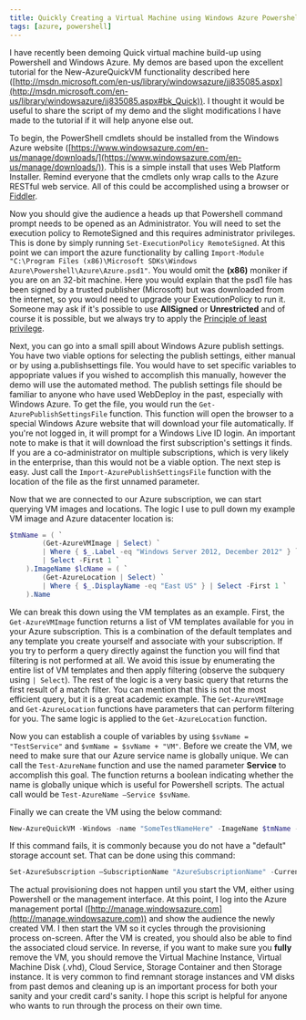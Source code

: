 ```yaml
---
title: Quickly Creating a Virtual Machine using Windows Azure Powershell
tags: [azure, powershell]
---
```


​I have recently been demoing Quick virtual machine build-up using Powershell and Windows Azure.  My demos are based upon the excellent tutorial for the New-AzureQuickVM functionality described here ([http://msdn.microsoft.com/en-us/library/windowsazure/jj835085.aspx](http://msdn.microsoft.com/en-us/library/windowsazure/jj835085.aspx#bk_Quick)).  I thought it would be useful to share the script of my demo and the slight modifications I have made to the tutorial if it will help anyone else out.

To begin, the PowerShell cmdlets should be installed from the Windows Azure website ([https://www.windowsazure.com/en-us/manage/downloads/](https://www.windowsazure.com/en-us/manage/downloads/)).  This is a simple install that uses Web Platform Installer.  Remind everyone that the cmdlets only wrap calls to the Azure RESTful web service.  All of this could be accomplished using a browser or [Fiddler](http://www.fiddler2.com/).

Now you should give the audience a heads up that Powershell command prompt needs to be opened as an Administrator.  You will need to set the execution policy to RemoteSigned and this requires administrator privileges.  This is done by simply running `Set-ExecutionPolicy RemoteSigned`.  At this point we can import the azure functionality by calling `Import-Module "C:\Program Files (x86)\Microsoft SDKs\Windows Azure\Powershell\Azure\Azure.psd1"`.  You would omit the **(x86)** moniker if you are on an 32-bit machine.  Here you would explain that the psd1 file has been signed by a trusted publisher (Microsoft) but was downloaded from the internet, so you would need to upgrade your ExecutionPolicy to run it.  Someone may ask if it's possible to use **AllSigned** or **Unrestricted** and of course it is possible, but we always try to apply the [Principle of least privilege](http://en.wikipedia.org/wiki/Principle_of_least_privilege).

Next, you can go into a small spill about Windows Azure publish settings.  You have two viable options for selecting the publish settings, either manual or by using a.publishsettings file.  You would have to set specific variables to appopriate values if you wished to accomplish this manually, however the demo will use the automated method.  The publish settings file should be familiar to anyone who have used WebDeploy in the past, especially with Windows Azure.  To get the file, you would run the `Get-AzurePublishSettingsFile` function.  This function will open the browser to a special Windows Azure website that will download your file automatically.  If you're not logged in, it will prompt for a Windows Live ID login.  An important note to make is that it will download the first subscription's settings it finds.  If you are a co-administrator on multiple subscriptions, which is very likely in the enterprise, than this would not be a viable option.  The next step is easy.  Just call the `Import-AzurePublishSettingsFile` function with the location of the file as the first unnamed parameter.

Now that we are connected to our Azure subscription, we can start querying VM images and locations.  The logic I use to pull down my example VM image and Azure datacenter location is:

``` powershell
$tmName = ( `
        (Get-AzureVMImage | Select) `
        | Where { $_.Label -eq "Windows Server 2012, December 2012" } `
        | Select -First 1 `
    ).ImageName $lcName = ( `
        (Get-AzureLocation | Select) `
        | Where { $_.DisplayName -eq "East US" } | Select -First 1 `
    ).Name
```

We can break this down using the VM templates as an example.  First, the `Get-AzureVMImage` function returns a list of VM templates available for you in your Azure subscription.  This is a combination of the default templates and any template you create yourself and associate with your subscription.  If you try to perform a query directly against the function you will find that filtering is not performed at all.  We avoid this issue by enumerating the entire list of VM templates and then apply filtering (observe the subquery using `| Select`).  The rest of the logic is a very basic query that returns the first result of a match filter.  You can mention that this is not the most efficient query, but it is a great academic example.  The `Get-AzureVMImage` and `Get-AzureLocation` functions have parameters that can perform filtering for you.  The same logic is applied to the `Get-AzureLocation` function.

Now you can establish a couple of variables by using `$svName = "TestService"` and `$vmName = $svName + "VM"`.  Before we create the VM, we need to make sure that our Azure service name is globally unique.  We can call the `Test-AzureName` function and use the named parameter **Service** to accomplish this goal.  The function returns a boolean indicating whether the name is globally unique which is useful for Powershell scripts.  The actual call would be `Test-AzureName –Service $svName`.

Finally we can create the VM using the below command:

``` powershell
New-AzureQuickVM -Windows -name "SomeTestNameHere" -ImageName $tmName -ServiceName $svName -Location $lcName -Password "Test.1234"
```

If this command fails, it is commonly because you do not have a "default" storage account set.  That can be done using this command:

``` powershell
Set-AzureSubscription –SubscriptionName "AzureSubscriptionName" -CurrentStorageAccount "StorageName"
```

The actual provisioning does not happen until you start the VM, either using Powershell or the management interface.  At this point, I log into the Azure management portal ([http://manage.windowsazure.com](http://manage.windowsazure.com)) and show the audience the newly created VM.  I then start the VM so it cycles through the provisioning process on-screen.  After the VM is created, you should also be able to find the associated cloud service.  In reverse, if you want to make sure you **fully** remove the VM, you should remove the Virtual Machine Instance, Virtual Machine Disk (.vhd), Cloud Service, Storage Container and then Storage instance.  It is very common to find remnant storage instances and VM disks from past demos and cleaning up is an important process for both your sanity and your credit card's sanity.  I hope this script is helpful for anyone who wants to run through the process on their own time.
